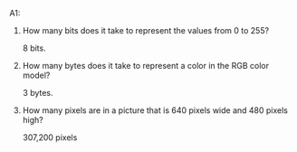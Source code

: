 
A1:

1. How many bits does it take to represent the values from 0 to 255?

    8 bits.

2. How many bytes does it take to represent a color in the RGB color model?

    3 bytes.

3. How many pixels are in a picture that is 640 pixels wide and 480 pixels high?

    307,200 pixels